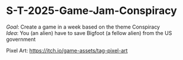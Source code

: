 # S-T-2025-Game-Jam-Conspiracy
*_Goal_*: Create a game in a week based on the theme Conspiracy  
*_Idea_*: You (an alien) have to save Bigfoot (a fellow alien) from the US government

Pixel Art: https://itch.io/game-assets/tag-pixel-art

